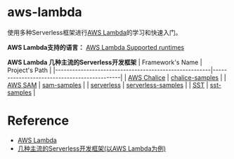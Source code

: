 # aws-lambda

使用多种Serverless框架进行[AWS Lambda](https://aws.amazon.com/lambda/)的学习和快速入门。

**AWS Lambda支持的语言：** [AWS Lambda Supported runtimes](https://docs.aws.amazon.com/lambda/latest/dg/lambda-runtimes.html#runtimes-supported)

**AWS Lambda 几种主流的Serverless开发框架**
| Framework's Name                                      | Project's Path                              |
|-------------------------------------------------------|---------------------------------------------|
| [AWS Chalice](https://aws.github.io/chalice/)         | [chalice-samples](./chalice-samples/)       |
| [AWS SAM](https://aws.amazon.com/cn/serverless/sam/)  | [sam-samples](./sam-samples/)               |
| [serverless](https://www.serverless.com/?global=true) | [serverless-samples](./serverless-samples/) |
| [SST](https://sst.dev/)                               | [sst-samples](./sst-samples/)               |

# Reference
- [AWS Lambda](https://aws.amazon.com/lambda/)
- [几种主流的Serverless开发框架(以AWS Lambda为例)](https://juejin.cn/post/7258924456050180154)